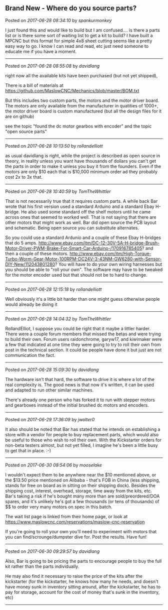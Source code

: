 ## Brand New - Where do you source parts?
Posted on *2017-06-28 08:34:10* by *spankurmonkey*

I just found this and would like to build but I am confused.... is there a parts list or is there some sort of waiting list to get a kit to build?   I have built a MPCNC but this format for simple 4x8 sheet cutting seems like a pretty easy way to go.   I know I can read and read, etc just need someone to educate me if you have a moment.

---

Posted on *2017-06-28 08:55:08* by *davidlang*

right now all the available kits have been purchased (but not yet shipped),

There is a bill of materials at https://github.com/MaslowCNC/Mechanics/blob/master/BOM.txt

But this includes two custom parts, the motors and the motor driver board. The motors are only available from the manufacturer in quatities of 1000+, the motor driver board is custom manufactured (but all the design files for it are on github)

see the topic "found the dc motor gearbos with encoder" and the topic "open source parts"

---

Posted on *2017-06-28 10:13:50* by *rollandelliott*

as usual davidlang is right, while the project is described as open source in theory, in reality unless you want have thousands of dollars you can't get the parts in order to make it unless you buy it from the founders.  Even if the motors are only $10 each that is $10,000 minimum order ad they probably cost 2x to 3x that.

---

Posted on *2017-06-28 10:40:59* by *TomTheWhittler*

That is not necessarily true that it requires custom parts.
A while back Bar wrote that his first version used a standard Arduino and a standard Ebay H-bridge. He also used some standard off the shelf  motors until he came across ones that seemed to worked well. That is not saying that there are other motors that might work as well. Bar did open source the PCB layout and schematic. Being open source you can substitute alternates.

So you could use a standard Ardunio and a couple of these Ebay H-bridges that do 5 amps.
http://www.ebay.com/itm/DC-12-30V-5A-H-bridge-Brush-Motor-Driver-PWM-Brake-For-Smart-Car-Arduino-/170916785405?
and then a couple of these motors.
http://www.ebay.com/itm/High-Torque-Turbo-Worm-Gear-Motor-100RPM-DC24V-3-43NM-GW6280-with-Sensor-DIY-New/112043801280?
You will have to do your own wiring harnesses but you should be able to "roll your own". The software may have to be tweaked for the motor encoder used but that should not be to hard to change.

---

Posted on *2017-06-28 12:15:18* by *rollandelliott*

Well obviously it's a little bit harder than one might guess otherwise people would already be doing it

---

Posted on *2017-06-28 14:04:32* by *TomTheWhittler*

RollandElliot, I suppose you could be right that it maybe a littler harder.  There were a couple forum members that missed the betas and were trying to build their own. Forum users raidonchrome, garyw17, and kiwimaker were a few that indicated at one time they were going to try to roll their own from post in the technical section.
It could be people have done it but just are not communication the fact.

---

Posted on *2017-06-28 15:09:30* by *davidlang*

The hardware isn't that hard, the software to drive it is where a lot of the real complexity is. The good news is that now it's written, it can be used and adapted to run other similar machines.

There's already one person who has forked it to run with stepper motors and gearboxes instead of the initial brushed dc motors and encoders.

---

Posted on *2017-06-29 17:36:09* by *jwolter0*

It also should be noted that Bar has stated that he intends on establishing a store with a vendor for people to buy replacement parts, which would also be useful to those who wish to roll their own.  With the Kickstarter orders for non-beta testers almost, but not yet filled, I imagine he's been a little busy to get that in place. :-)

---

Posted on *2017-06-30 08:54:06* by *mooselake*

I wouldn't expect them to be anywhere near the $10 mentioned above, or the $13.50 price mentioned on Alibaba - that's FOB in China (less shipping, stands for free on board as in sitting on their shipping dock).  Besides the shipping cost, interest, overhead, storage, time away from the kits, etc.  Bar's taking a risk if he's bought many more than are sold/preordered/DOA spares, and it's unlikely he's got a few thousands (or tens of thousands) of $$ to order very many motors on spec in this batch.

The wait list page is linked from their home page, or look at https://www.maslowcnc.com/reservations/maslow-cnc-reservation

If  you're going to roll your own you'll need to experiment with motors that you can find/scrounge/dumpster dive for.   Post the results.  Have fun!

---

Posted on *2017-06-30 09:29:57* by *davidlang*

Also, Bar is going to be pricing the parts to encourage people to buy the full kit rather than the parts individually.

He may also find it necessary to raise the price of the kits after the kickstarter (for the kickstarter, he knows how many he needs, and doesn't have money sunk in inventory sitting around, after  the kickstarter, he has to pay for storage, account for the cost of money that's sunk in the inventory, etc)

---

